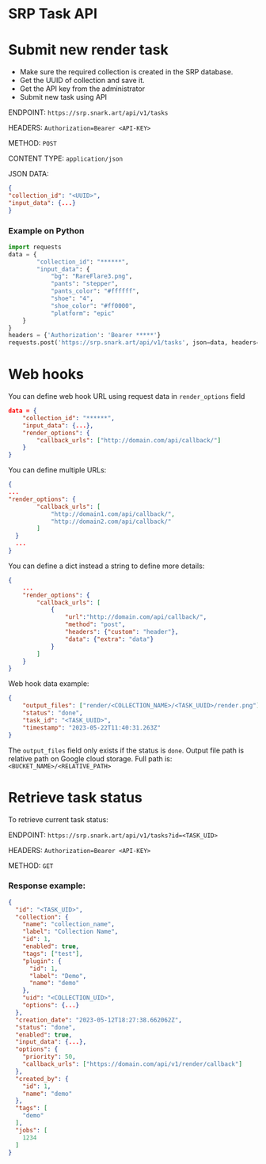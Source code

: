 # SRP Task API

# Submit new render task

- Make sure the required collection is created in the SRP database.
- Get the UUID of collection and save it.
- Get the API key from the administrator
- Submit new task using API

ENDPOINT: `https://srp.snark.art/api/v1/tasks`

HEADERS: `Authorization=Bearer <API-KEY>`

METHOD: `POST`

CONTENT TYPE: `application/json`

JSON DATA:

```json
{
"collection_id": "<UUID>",
"input_data": {...}
}
```

### Example on Python

```python
import requests
data = {
        "collection_id": "******",
        "input_data": {
            "bg": "RareFlare3.png",
            "pants": "stepper",
            "pants_color": "#ffffff",
            "shoe": "4",
            "shoe_color": "#ff0000",
            "platform": "epic"
    }
}
headers = {'Authorization': 'Bearer *****'}
requests.post('https://srp.snark.art/api/v1/tasks', json=data, headers=headers)
```

# Web hooks

You can define web hook URL using request data in `render_options` field

```json
data = {
    "collection_id": "******",
    "input_data": {...},
    "render_options": {
        "callback_urls": ["http://domain.com/api/callback/"]
    }
}
```

You can define multiple URLs:

```json
{
...
"render_options": {
        "callback_urls": [
            "http://domain1.com/api/callback/",
            "http://domain2.com/api/callback/"
        ]
  }
  ...
}
```

You can define a dict instead a string to define more details:

```json
{
    ...
    "render_options": {
        "callback_urls": [
            {
                "url":"http://domain.com/api/callback/",
                "method": "post",
                "headers": {"custom": "header"},
                "data": {"extra": "data"}
            }
        ]
    }			
}
```

Web hook data example:

```json
{
    "output_files": ["render/<COLLECTION_NAME>/<TASK_UUID>/render.png"],
    "status": "done",
    "task_id": "<TASK_UUID>",
    "timestamp": "2023-05-22T11:40:31.263Z"
}
```

The `output_files` field only exists if the status is `done`. Output file path is relative path on Google cloud storage. Full path is: `<BUCKET_NAME>/<RELATIVE_PATH>`

# Retrieve task status

To retrieve current task status:

ENDPOINT: `https://srp.snark.art/api/v1/tasks?id=<TASK_UID>`

HEADERS: `Authorization=Bearer <API-KEY>`

METHOD: `GET`

### Response example:

```json
{
  "id": "<TASK_UID>",
  "collection": {
    "name": "collection_name",
    "label": "Collection Name",
    "id": 1,
    "enabled": true,
    "tags": ["test"],
    "plugin": {
      "id": 1,
      "label": "Demo",
      "name": "demo"
    },
    "uid": "<COLLECTION_UID>",
    "options": {...}
  },
  "creation_date": "2023-05-12T18:27:38.662062Z",
  "status": "done",
  "enabled": true,
  "input_data": {...},
  "options": {
    "priority": 50,
    "callback_urls": ["https://domain.com/api/v1/render/callback"]
  },
  "created_by": {
    "id": 1,
    "name": "demo"
  },
  "tags": [
    "demo"
  ],
  "jobs": [
    1234
  ]
}
```
